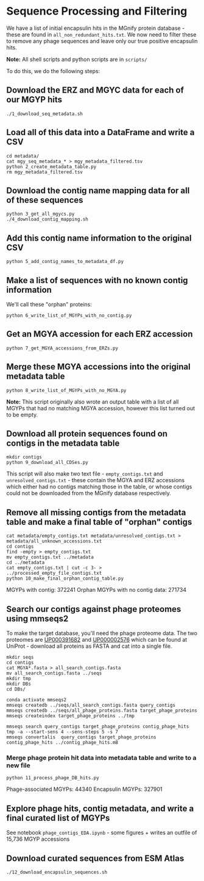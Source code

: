 # Sequence Processing and Filtering

We have a list of initial encapsulin hits in the MGnify protein database - these are found in `all_non_redundant_hits.txt`. We now need to filter these to remove any phage sequences and leave only our true positive encapsulin hits.

**Note:** All shell scripts and python scripts are in `scripts/`

To do this, we do the following steps:

## Download the ERZ and MGYC data for each of our MGYP hits

    ./1_download_seq_metadata.sh

## Load all of this data into a DataFrame and write a CSV

    cd metadata/
    cat mgy_seq_metadata_* > mgy_metadata_filtered.tsv
    python 2_create_metadata_table.py
    rm mgy_metadata_filtered.tsv

## Download the contig name mapping data for all of these sequences

    python 3_get_all_mgycs.py
    ./4_download_contig_mapping.sh

## Add this contig name information to the original CSV

    python 5_add_contig_names_to_metadata_df.py

## Make a list of sequences with no known contig information

We'll call these "orphan" proteins:

    python 6_write_list_of_MGYPs_with_no_contig.py

## Get an MGYA accession for each ERZ accession

    python 7_get_MGYA_accessions_from_ERZs.py

## Merge these MGYA accessions into the original metadata table

    python 8_write_list_of_MGYPs_with_no_MGYA.py

**Note:** This script originally also wrote an output table with a list of all MGYPs that had no matching MGYA accession, however this list turned out to be empty.

## Download all protein sequences found on contigs in the metadata table

    mkdir contigs
    python 9_download_all_CDSes.py

This script will also make two text file - `empty_contigs.txt` and `unresolved_contigs.txt` - these contain the MGYA and ERZ accessions which either had no contigs matching those in the table, or whose contigs could not be downloaded from the MGnify database respectively.

## Remove all missing contigs from the metadata table and make a final table of "orphan" contigs

    cat metadata/empty_contigs.txt metadata/unresolved_contigs.txt > metadata/all_unknown_accessions.txt
    cd contigs
    find -empty > empty_contigs.txt
    mv empty_contigs.txt ../metadata
    cd ../metadata
    cat empty_contigs.txt | cut -c 3- > ../processed_empty_file_contigs.txt
    python 10_make_final_orphan_contig_table.py

MGYPs with contig: 372241
Orphan MGYPs with no contig data: 271734

## Search our contigs against phage proteomes using mmseqs2

To make the target database, you'll need the phage proteome data. The two proteomes are [UP000391682](https://www.uniprot.org/proteomes/UP000391682) and [UP000002576](https://www.uniprot.org/proteomes/UP000002576) which can be found at UniProt - download all proteins as FASTA and cat into a single file. 

    mkdir seqs
    cd contigs
    cat MGYA*.fasta > all_search_contigs.fasta
    mv all_search_contigs.fasta ../seqs
    mkdir tmp
    mkdir DBs
    cd DBs/

    conda activate mmseqs2
    mmseqs createdb ../seqs/all_search_contigs.fasta query_contigs
    mmseqs createdb ../seqs/all_phage_proteins.fasta target_phage_proteins
    mmseqs createindex target_phage_proteins ../tmp

    mmseqs search query_contigs target_phage_proteins contig_phage_hits tmp -a --start-sens 4 --sens-steps 5 -s 7
    mmseqs convertalis  query_contigs target_phage_proteins contig_phage_hits ../contig_phage_hits.m8
    

### Merge phage protein hit data into metadata table and write to a new file

    python 11_process_phage_DB_hits.py

Phage-associated MGYPs: 44340
Encapsulin MGYPs: 327901

## Explore phage hits, contig metadata, and write a final curated list of MGYPs

See notebook `phage_contigs_EDA.ipynb` - some figures + writes an outfile of 15,736 MGYP accessions

## Download curated sequences from ESM Atlas

    ./12_download_encapsulin_sequences.sh